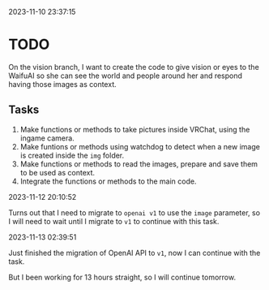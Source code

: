 2023-11-10 23:37:15

# TODO

On the vision branch, I want to create the code to give vision or eyes to the WaifuAI so she can see the world and people around her and respond having those images as context.

## Tasks

1. Make functions or methods to take pictures inside VRChat, using the ingame camera.
1. Make funtions or methods using watchdog to detect when a new image is created inside the `img` folder.
1. Make functions or methods to read the images, prepare and save them to be used as context.
1. Integrate the functions or methods to the main code.

2023-11-12 20:10:52

Turns out that I need to migrate to `openai v1` to use the `image` parameter, so I will need to wait until I migrate to `v1` to continue with this task.

2023-11-13 02:39:51

Just finished the migration of OpenAI API to `v1`, now I can continue with the task.

But I been working for 13 hours straight, so I will continue tomorrow.